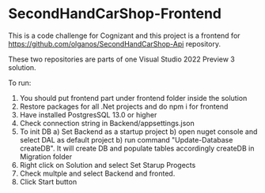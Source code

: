 # SecondHandCarShop-Frontend

This is a code challenge for Cognizant and this project is a frontend for https://github.com/olganos/SecondHandCarShop-Api repository.

These two repositories are parts of one Visual Studio 2022 Preview 3 solution.

To run:
1. You should put frontend part under frontend folder inside the solution
2. Restore packages for all .Net projects and do npm i for frontend
3. Have installed PostgresSQL 13.0 or higher 
4. Check connection string in Backend/appsettings.json
5. To init DB
  a) Set Backend as a startup project
  b) open nuget console and select DAL as default project
  b) run command "Update-Database createDB". It will create DB and populate tables accordingly createDB in Migration folder
6. Right click on Solution and select Set Starup Progects
7. Check multple and select Backend and fronted.
8. Click Start button

